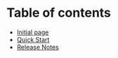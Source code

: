 # Table of contents

* [Initial page](README.md)
* [Quick Start](quickstart.md)
* [Release Notes](release-notes.md)

